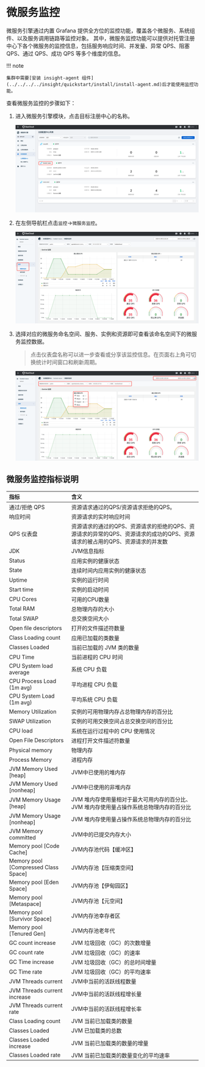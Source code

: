# 微服务监控

微服务引擎通过内置 Grafana 提供全方位的监控功能，覆盖各个微服务、系统组件、以及服务调用链路等监控对象。
其中，微服务监控功能可以提供对托管注册中心下各个微服务的监控信息，包括服务响应时间、并发量、异常 QPS、阻塞 QPS、通过 QPS、成功 QPS 等多个维度的信息。

!!! note

    集群中需要[安装 insight-agent 组件](../../../../insight/quickstart/install/install-agent.md)后才能使用监控功能。

查看微服务监控的步骤如下：

1. 进入微服务引擎模块，点击目标注册中心的名称。

    ![点击名称](../../../images/monitor01.png)

2. 在左侧导航栏点击`监控`->`微服务监控`。

    ![导航栏](../../../images/monitor05.png)

3. 选择对应的微服务命名空间、服务、实例和资源即可查看该命名空间下的微服务监控数据。

    > 点击仪表盘名称可以进一步查看或分享该监控信息。在页面右上角可切换统计时间窗口和刷新周期。

    ![查看信息](../../../images/monitor06.png)

## 微服务监控指标说明

| 指标                                 | 含义                                                         |
| :----------------------------------- | :----------------------------------------------------------- |
| 通过/拒绝 QPS                        | 资源请求通过的QPS/资源请求拒绝的QPS。                        |
| 响应时间                             | 资源请求的实时响应时间                                       |
| QPS 仪表盘                           | 资源请求的通过的QPS、资源请求的拒绝的QPS、资源请求的异常的QPS、资源请求的成功的QPS、资源请求的被占用的QPS、资源请求的并发数 |
| JDK                                  | JVM信息指标                                                  |
| Status                               | 应用实例的健康状态                                           |
| State                                | 连续时间内应用实例的健康状态                                 |
| Uptime                               | 实例的运行时间                                               |
| Start time                           | 实例的启动时间                                               |
| CPU Cores                            | 可用的CPU数量                                                |
| Total RAM                            | 总物理内存的大小                                             |
| Total SWAP                           | 总交换空间大小                                               |
| Open file descriptors                | 打开的文件描述符数量                                         |
| Class Loading count                  | 应用已加载的类数量                                           |
| Classes Loaded                       | 当前已加载的 JVM 类的数量                                    |
| CPU Time                             | 当前进程的 CPU 时间                                          |
| CPU System load average              | 系统 CPU 负载                                                |
| CPU Process Load (1m avg)            | 平均进程 CPU 负载                                            |
| CPU System Load (1m avg)             | 平均系统 CPU 负载                                            |
| Memory Utilization                   | 实例的可用物理内存占总物理内存的百分比                       |
| SWAP Utilization                     | 实例的可用交换空间占总交换空间的百分比                       |
| CPU load                             | 系统在运行过程中的 CPU 使用情况                              |
| Open File Descriptors                | 进程打开文件描述符数量                                       |
| Physical memory                      | 物理内存                                                     |
| Process Memory                       | 进程内存                                                     |
| JVM Memory Used [heap]               | JVM中已使用的堆内存                                          |
| JVM Memory Used [nonheap]            | JVM中已使用的非堆内存                                        |
| JVM Memory Usage [heap]              | JVM 堆内存使用量相对于最大可用内存的百分比、JVM 堆内存使用量占操作系统总物理内存的百分比 |
| JVM Memory Usage [nonheap]           | JVM 堆内存使用量占操作系统总物理内存的百分比                 |
| JVM Memory committed                 | JVM中的已提交内存大小                                        |
| Memory pool [Code Cache]             | JVM内存池代码【缓冲区】                                      |
| Memory pool [Compressed Class Space] | JVM内存池【压缩类空间】                                      |
| Memory pool [Eden Space]             | JVM内存池【伊甸园区】                                        |
| Memory pool [Metaspace]              | JVM内存池【元空间】                                          |
| Memory pool [Survivor Space]         | JVM内存池幸存者区                                            |
| Memory pool [Tenured Gen]            | JVM内存池老年代                                              |
| GC count increase                    | JVM 垃圾回收（GC）的次数增量                                 |
| GC count rate                        | JVM 垃圾回收（GC）的速率                                     |
| GC Time increase                     | JVM 垃圾回收（GC）的总时间增量                               |
| GC Time rate                         | JVM 垃圾回收（GC）的平均速率                                 |
| JVM Threads current                  | JVM中当前的活跃线程数量                                      |
| JVM Threads current increase         | JVM中当前的活跃线程增长量                                    |
| JVM Threads current rate             | JVM中当前的活跃线程增长率                                    |
| Class Loading count                  | JVM 当前已加载类的数量                                       |
| Classes Loaded                       | JVM 已加载类的总数                                           |
| Classes Loaded increase              | JVM 当前已加载类的数量的增量                                 |
| Classes Loaded rate                  | JVM 当前已加载类的数量变化的平均速率                         |
